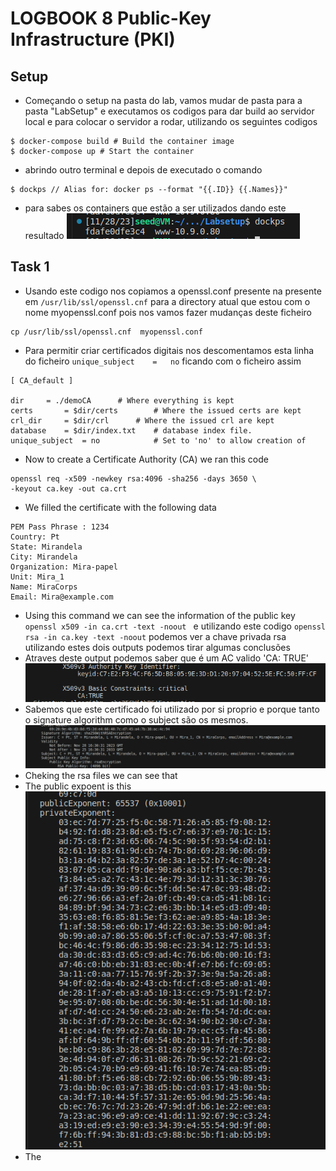 # LOGBOOK 8 Public-Key Infrastructure (PKI)
## Setup
- Começando o setup na pasta do lab, vamos mudar de pasta para a pasta "LabSetup" e executamos os codigos para dar build ao servidor  local e para colocar o servidor a rodar, utilizando os seguintes codigos

```shell
$ docker-compose build # Build the container image
$ docker-compose up # Start the container
```

- abrindo outro terminal e depois de executado o comando 

```shell
$ dockps // Alias for: docker ps --format "{{.ID}} {{.Names}}"
```

- para sabes os containers que estão a ser utilizados dando este resultado
![Alt text](Images/image11.png)

## Task 1
- Usando este codigo nos copiamos a openssl.conf presente na presente em `/usr/lib/ssl/openssl.cnf` para a directory atual que estou com o nome myopenssl.conf pois nos vamos fazer mudanças deste ficheiro

```shell
cp /usr/lib/ssl/openssl.cnf  myopenssl.conf
```
- Para permitir criar certificados digitais nos descomentamos esta linha do ficheiro `unique_subject	=   no` ficando com o ficheiro assim
```
[ CA_default ]

dir		= ./demoCA		# Where everything is kept
certs		= $dir/certs		# Where the issued certs are kept
crl_dir		= $dir/crl		# Where the issued crl are kept
database	= $dir/index.txt	# database index file.
unique_subject	= no			# Set to 'no' to allow creation of
```

- Now to create a Certificate Authority (CA) we ran this code
```
openssl req -x509 -newkey rsa:4096 -sha256 -days 3650 \
-keyout ca.key -out ca.crt

```
 - We filled the certificate with the following data

 ```
 PEM Pass Phrase : 1234
 Country: Pt
 State: Mirandela
 City: Mirandela
 Organization: Mira-papel
 Unit: Mira_1
 Name: MiraCorps
 Email: Mira@example.com
 
 ```
- Using this command we can see the information of the public key `openssl x509 -in ca.crt -text -noout
` e utilizando este codigo `openssl rsa -in ca.key -text -noout` podemos ver a chave privada rsa utilizando estes dois outputs podemos tirar algumas conclusões
- Atraves deste output podemos saber que é um AC valido 'CA: TRUE'
![Alt text](Images/image-111.png)
- Sabemos que este certificado foi utilizado por si proprio e porque tanto o signature algorithm como o subject são os mesmos.
![Alt text](Images/image-112.png)
- Cheking the rsa files we can see that
- The public expoent is this
![Alt text](Images/image-113.png)
- The 